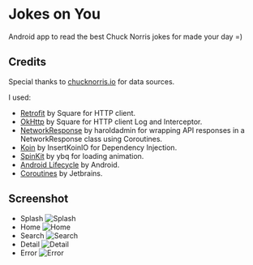# Jokes on You

Android app to read the best Chuck Norris jokes for made your day =)

## Credits
Special thanks to [chucknorris.io](https://api.chucknorris.io/) for data sources.

I used:
- [Retrofit](https://square.github.io/retrofit/) by Square for HTTP client.
- [OkHttp](https://github.com/square/okhttp) by Square for HTTP client Log and Interceptor.
- [NetworkResponse](https://github.com/haroldadmin/NetworkResponseAdapter) by haroldadmin for wrapping API responses in a NetworkResponse class using Coroutines.
- [Koin](https://github.com/InsertKoinIO/koin) by InsertKoinIO for Dependency Injection.
- [SpinKit](https://github.com/ybq/Android-SpinKit) by ybq for loading animation.
- [Android Lifecycle](https://developer.android.com/jetpack/androidx/releases/lifecycle) by Android.
- [Coroutines](https://github.com/Kotlin/kotlinx.coroutines) by Jetbrains.

## Screenshot
- Splash ![Splash](./screenshot/1-splash.jpg)
- Home ![Home](./screenshot/2-home.jpg)
- Search ![Search](./screenshot/3-search.jpg)
- Detail ![Detail](./screenshot/4-detail.jpg)
- Error ![Error](./screenshot/5-error.jpg)
